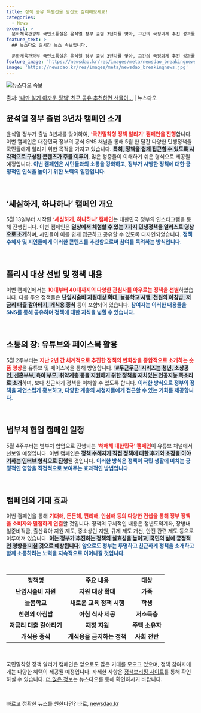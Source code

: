 ```yaml
---
title: 정책 공유 특별선물 당신도 참여해보세요!
categories:
  - News
excerpt: >
  문화체육관광부 국민소통실은 윤석열 정부 출범 3년차를 맞아, 그간의 국정과제 추진 성과를 국민과 공유하는 취…
feature_text: >
  ## 뉴스다오 실시간 뉴스 속보입니다.

  문화체육관광부 국민소통실은 윤석열 정부 출범 3년차를 맞아, 그간의 국정과제 추진 성과를 국민과 공유하는 취…
feature_image: 'https://newsdao.kr/res/images/meta/newsdao_breakingnews.jpg'
image: 'https://newsdao.kr/res/images/meta/newsdao_breakingnews.jpg'
---
```


![뉴스다오 속보](https://newsdao.kr/res/images/meta/newsdao_breakingnews.jpg)

<p>출처: <a href="https://newsdao.kr/3775" rel="dofollow">‘나만 알기 아까운 정책’ 친구 공유·추천하면 선물이…</a> | 뉴스다오</p>

<h2 data-ke-size="size26">윤석열 정부 출범 3년차 캠페인 소개</h2>

<p data-ke-size="size16">윤석열 정부가 출범 3년차를 맞이하여, <b><span style="color: #ee2323;">‘국민밀착형 정책 알리기’ 캠페인을 진행</span></b>합니다. 이번 캠페인은 대한민국 정부의 공식 SNS 채널을 통해 5월 한 달간 다양한 민생정책을 국민들에게 알리기 위한 목적을 가지고 있습니다. <b><span style="background-color: #21538527;">특히, 정책을 쉽게 접근할 수 있도록 시각적으로 구성된 콘텐츠가 주를 이루며</span></b>, 많은 청중들이 이해하기 쉬운 형식으로 제공될 예정입니다. <b><span style="color: #1a5490;">이번 캠페인은 시민들과의 소통을 강화하고, 정부가 시행한 정책에 대한 긍정적인 인식을 높이기 위한 노력의 일환입니다.</span></b></p>

<p data-ke-size="size16">&nbsp;</p>

<h2 data-ke-size="size26">‘세심하게, 하나하나’ 캠페인 개요</h2>

<p data-ke-size="size16">5월 13일부터 시작된 <b><span style="color: #ee2323;">‘세심하게, 하나하나’ 캠페인</span></b>는 대한민국 정부의 인스타그램을 통해 진행됩니다. 이번 캠페인은 <b><span style="background-color: #21538527;">일상에서 체험할 수 있는 7가지 민생정책을 일러스트 영상으로 소개</span></b>하며, 시민들이 이를 쉽게 접근하고 공유할 수 있도록 디자인되었습니다. <b><span style="color: #1a5490;">정책 수혜자 및 지인들에게 이러한 콘텐츠를 추천함으로써 참여를 독려하는 방식입니다.</span></b></p>

<p data-ke-size="size16">&nbsp;</p>

<h2 data-ke-size="size26">폴리시 대상 선별 및 정책 내용</h2>

<p data-ke-size="size16">이번 캠페인에서는 <b><span style="color: #ee2323;">10대부터 40대까지의 다양한 관심사를 아우르는 정책을 선별</span></b>하였습니다. 다룰 주요 정책들은 <b><span style="background-color: #21538527;">난임시술비 지원대상 확대, 늘봄학교 시행, 천원의 아침밥, 저금리 대출 갈아타기, 개식용 종식</span></b> 등이 포함되어 있습니다. <b><span style="color: #1a5490;">참여자는 이러한 내용들을 SNS를 통해 공유하며 정책에 대한 지식을 넓힐 수 있습니다.</span></b></p>

<p data-ke-size="size16">&nbsp;</p>

<h2 data-ke-size="size26">소통의 장: 유튜브와 페이스북 활용</h2>

<p data-ke-size="size16">5월 2주부터는 <b><span style="color: #ee2323;">지난 2년 간 체계적으로 추진한 정책의 변화상을 종합적으로 소개하는 숏폼 영상</span></b>을 유튜브 및 페이스북을 통해 방영합니다. <b><span style="background-color: #21538527;">‘#두근두근’ 시리즈는 청년, 소상공인, 신혼부부, 육아 부모, 취약계층 등을 지원하기 위한 정책을 재치있는 인공지능 목소리로 소개</span></b>하며, 보다 친근하게 정책을 이해할 수 있도록 합니다. <b><span style="color: #1a5490;">이러한 방식으로 정부의 정책을 자연스럽게 홍보하고, 다양한 계층의 시청자들에게 접근할 수 있는 기회를 제공합니다.</span></b></p>

<p data-ke-size="size16">&nbsp;</p>

<h2 data-ke-size="size26">범부처 협업 캠페인 일정</h2>

<p data-ke-size="size16">5월 4주부터는 범부처 협업으로 진행되는 <b><span style="color: #ee2323;">‘해해해 대한민국’ 캠페인</span></b>이 유튜브 채널에서 선보일 예정입니다. 이번 캠페인은 <b><span style="background-color: #21538527;">정책 수혜자가 직접 정책에 대한 후기와 소감을 이야기하는 인터뷰 형식으로 진행</span></b>될 것입니다. <b><span style="color: #1a5490;">이러한 방식은 정책이 국민 생활에 미치는 긍정적인 영향을 직접적으로 보여주는 효과적인 방법입니다.</span></b></p>

<p data-ke-size="size16">&nbsp;</p>

<h2 data-ke-size="size26">캠페인의 기대 효과</h2>

<p data-ke-size="size16">이번 캠페인을 통해 <b><span style="color: #ee2323;">기대해, 든든해, 편리해, 안심해 등의 다양한 컨셉을 통해 정부 정책을 소비자와 밀접하게 연결</span></b>할 것입니다. 정책의 구체적인 내용은 청년도약계좌, 장병내일준비적금, 출산육아 지원 제도, 중소상인 지원, 규제 제도 개선, 안전 관련 제도 등으로 이루어져 있습니다. <b><span style="background-color: #21538527;">이는 정부가 추진하는 정책의 실효성을 높이고, 국민의 삶에 긍정적인 영향을 미칠 것으로 예상됩니다.</span></b> <b><span style="color: #1a5490;">앞으로도 정부는 투명하고 친근하게 정책을 소개하고 함께 소통하려는 노력을 지속적으로 이어나갈 것입니다.</span></b></p>

<p data-ke-size="size16">&nbsp;</p>

<table style="width: 100%; border-collapse: collapse;">
  <tbody>
    <tr>
      <td style="text-align: center; height: 30px;"><b>정책명</b></td>
      <td style="text-align: center; height: 30px;"><b>주요 내용</b></td>
      <td style="text-align: center; height: 30px;"><b>대상</b></td>
    </tr>
    <tr>
      <td style="text-align: center; height: 30px;"><b>난임시술비 지원</b></td>
      <td style="text-align: center; height: 30px;"><b>지원 대상 확대</b></td>
      <td style="text-align: center; height: 30px;"><b>가족</b></td>
    </tr>
    <tr>
      <td style="text-align: center; height: 30px;"><b>늘봄학교</b></td>
      <td style="text-align: center; height: 30px;"><b>새로운 교육 정책 시행</b></td>
      <td style="text-align: center; height: 30px;"><b>학생</b></td>
    </tr>
    <tr>
      <td style="text-align: center; height: 30px;"><b>천원의 아침밥</b></td>
      <td style="text-align: center; height: 30px;"><b>아침 식사 제공</b></td>
      <td style="text-align: center; height: 30px;"><b>저소득층</b></td>
    </tr>
    <tr>
      <td style="text-align: center; height: 30px;"><b>저금리 대출 갈아타기</b></td>
      <td style="text-align: center; height: 30px;"><b>재정 지원</b></td>
      <td style="text-align: center; height: 30px;"><b>주택 소유자</b></td>
    </tr>
    <tr>
      <td style="text-align: center; height: 30px;"><b>개식용 종식</b></td>
      <td style="text-align: center; height: 30px;"><b>개식용을 금지하는 정책</b></td>
      <td style="text-align: center; height: 30px;"><b>사회 전반</b></td>
    </tr>
  </tbody>
</table>

<p data-ke-size="size16">&nbsp;</p>

<p data-ke-size="size16">국민밀착형 정책 알리기 캠페인은 앞으로도 많은 기대를 모으고 있으며, 정책 참여자에게는 다양한 혜택이 제공될 예정입니다. 자세한 사항은 <a href="https://https://www.korea.kr" target="_blank">정책브리핑 사이트</a>를 통해 확인하실 수 있습니다. <a href="https://newsdao.kr/3775" target="_blank">더 많은 정보</a>는 뉴스다오를 통해 확인하시기 바랍니다.</p>

<p data-ke-size="size16">&nbsp;</p> 

빠르고 정확한 뉴스를 원한다면? 바로, <a href="https://newsdao.kr" rel="dofollow">newsdao.kr</a>


